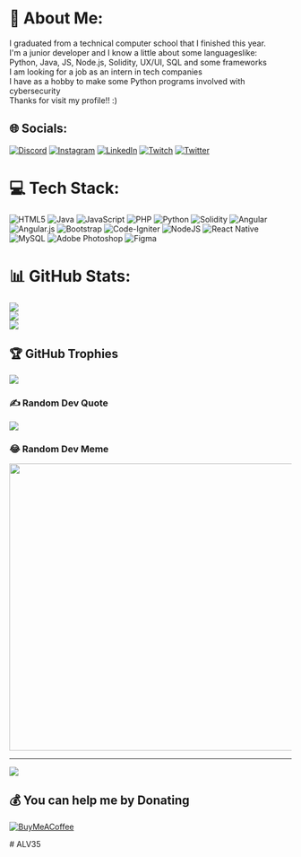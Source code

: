 # 💫 About Me:
I graduated from a technical computer school that I finished this year.<br>I'm a junior developer and I know a little about some languages ​​like:<br>Python, Java, JS, Node.js, Solidity, UX/UI, SQL and some frameworks<br>I am looking for a job as an intern in tech companies<br>I have as a hobby to make some Python programs involved with cybersecurity<br>Thanks for visit my profile!! :) 


## 🌐 Socials:
[![Discord](https://img.shields.io/badge/Discord-%237289DA.svg?logo=discord&logoColor=white)](https://discord.gg/kQzvsucy) [![Instagram](https://img.shields.io/badge/Instagram-%23E4405F.svg?logo=Instagram&logoColor=white)](https://instagram.com/v_alv3s) [![LinkedIn](https://img.shields.io/badge/LinkedIn-%230077B5.svg?logo=linkedin&logoColor=white)](https://www.linkedin.com/in/vinicius-alves-859a76224/) [![Twitch](https://img.shields.io/badge/Twitch-%239146FF.svg?logo=Twitch&logoColor=white)](https://twitch.tv/alv3s_55) [![Twitter](https://img.shields.io/badge/Twitter-%231DA1F2.svg?logo=Twitter&logoColor=white)](https://twitter.com/ALV3_5) 

# 💻 Tech Stack:
![HTML5](https://img.shields.io/badge/html5-%23E34F26.svg?style=for-the-badge&logo=html5&logoColor=white) ![Java](https://img.shields.io/badge/java-%23ED8B00.svg?style=for-the-badge&logo=java&logoColor=white) ![JavaScript](https://img.shields.io/badge/javascript-%23323330.svg?style=for-the-badge&logo=javascript&logoColor=%23F7DF1E) ![PHP](https://img.shields.io/badge/php-%23777BB4.svg?style=for-the-badge&logo=php&logoColor=white) ![Python](https://img.shields.io/badge/python-3670A0?style=for-the-badge&logo=python&logoColor=ffdd54) ![Solidity](https://img.shields.io/badge/Solidity-%23363636.svg?style=for-the-badge&logo=solidity&logoColor=white) ![Angular](https://img.shields.io/badge/angular-%23DD0031.svg?style=for-the-badge&logo=angular&logoColor=white) ![Angular.js](https://img.shields.io/badge/angular.js-%23E23237.svg?style=for-the-badge&logo=angularjs&logoColor=white) ![Bootstrap](https://img.shields.io/badge/bootstrap-%23563D7C.svg?style=for-the-badge&logo=bootstrap&logoColor=white) ![Code-Igniter](https://img.shields.io/badge/CodeIgniter-%23EF4223.svg?style=for-the-badge&logo=codeIgniter&logoColor=white) ![NodeJS](https://img.shields.io/badge/node.js-6DA55F?style=for-the-badge&logo=node.js&logoColor=white) ![React Native](https://img.shields.io/badge/react_native-%2320232a.svg?style=for-the-badge&logo=react&logoColor=%2361DAFB) ![MySQL](https://img.shields.io/badge/mysql-%2300f.svg?style=for-the-badge&logo=mysql&logoColor=white) ![Adobe Photoshop](https://img.shields.io/badge/adobephotoshop-%2331A8FF.svg?style=for-the-badge&logo=adobephotoshop&logoColor=white) 	![Figma](https://img.shields.io/badge/figma-%23F24E1E.svg?style=for-the-badge&logo=figma&logoColor=white)
  
# 📊 GitHub Stats:
![](https://github-readme-stats.vercel.app/api/?username=ALV35&theme=merko&hide_border=false&include_all_commits=true&count_private=false)<br/>
![](https://github-readme-streak-stats.herokuapp.com/?user=ALV35&theme=merko&hide_border=false)<br/>
![](https://github-readme-stats.vercel.app/api/top-langs/?username=ALV35&theme=merko&hide_border=false&include_all_commits=true&count_private=false&layout=compact)

## 🏆 GitHub Trophies
![](https://github-profile-trophy.vercel.app/?username=ALV35&theme=onestar&no-frame=false&no-bg=false&margin-w=4)

### ✍️ Random Dev Quote
![](https://quotes-github-readme.vercel.app/api?type=horizontal&theme=merko)

### 😂 Random Dev Meme
<img src="https://random-memer.herokuapp.com/" width="512px"/>

---
[![](https://visitcount.itsvg.in/api?id=ALV35&icon=5&color=12)](https://visitcount.itsvg.in)

  ## 💰 You can help me by Donating
  [![BuyMeACoffee](https://img.shields.io/badge/Buy%20Me%20a%20Coffee-ffdd00?style=for-the-badge&logo=buy-me-a-coffee&logoColor=black)]([https://buymeacoffee.com/https://www.buymeacoffee.com/ALV3S]) 

  
<!-- Proudly created with GPRM ( https://gprm.itsvg.in ) --># ALV35
